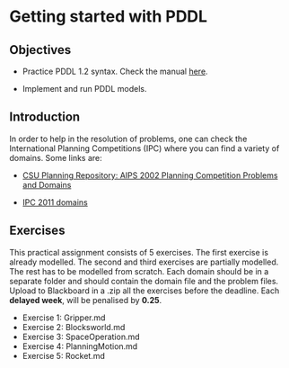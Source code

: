 # Getting started with PDDL

## Objectives

* Practice PDDL 1.2 syntax. Check the manual [here](https://homepages.inf.ed.ac.uk/mfourman/tools/propplan/pddl.pdf).

* Implement and run PDDL models.

## Introduction

In order to help in the resolution of problems, one can check the International Planning Competitions (IPC) where you can find a variety of domains. Some links are:

* [CSU Planning Repository: AIPS 2002 Planning Competition Problems and Domains](http://www.cs.colostate.edu/meps/repository/aips2002.html)

* [IPC 2011 domains](http://www.plg.inf.uc3m.es/ipc2011-deterministic/Domains)


## Exercises 
This practical assignment consists of 5 exercises. The first exercise is already modelled. The second and third exercises are partially modelled. The rest has to be modelled from scratch. Each domain should be in a separate folder and should contain the domain file and the problem files. Upload to Blackboard in a .zip all the exercises before the deadline. Each **delayed week**, will be penalised by **0.25**.
 -  Exercise 1: Gripper.md
 -  Exercise 2: Blocksworld.md
 -  Exercise 3: SpaceOperation.md
 -  Exercise 4: PlanningMotion.md
 -  Exercise 5: Rocket.md